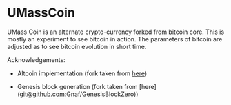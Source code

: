 UMassCoin
================================================

UMass Coin is an alternate crypto-currency forked from bitcoin core. This is mostly an experiment to see bitcoin in action. The parameters of bitcoin are adjusted as to see bitcoin evolution in short time.

Acknowledgements:

- Altcoin implementation (fork taken from [here](https://git.gitorious.org/bitcoin/bitcoind-stable.git))

- Genesis block generation (fork taken from [here] (git@github.com:Gnaf/GenesisBlockZero))
